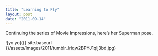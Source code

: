```yaml
---
title: "Learning to Fly"
layout: post
date: "2011-09-14"
---
```


Continuing the series of Movie Impressions, here’s her Superman pose. 

![yo yo]({{ site.baseurl }}/assets/images/2011/tumblr_lriqw2BPYJ1qlj3bd.jpg)

